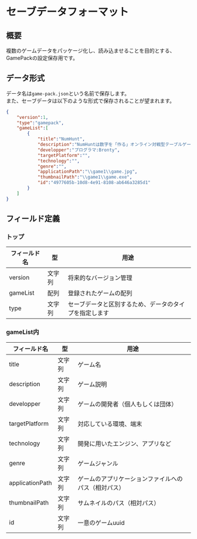 # セーブデータフォーマット

## 概要
複数のゲームデータをパッケージ化し、読み込ませることを目的とする、GamePackの設定保存用です。


## データ形式
データ名は``game-pack.json``という名前で保存します。  
また、セーブデータは以下のような形式で保存されることが望まれます。
```json
{
    "version":1,
    "type":"gamepack",
    "gameList":[
        {
            "title":"NumHunt",
            "description":"NumHuntは数字を「作る」オンライン対戦型テーブルゲーム! ",
            "developper":"プログラマ:Bronty",
            "targetPlatform":"",
            "technology":"",
            "genre":"",
            "applicationPath":"\\game1\\game.jpg",
            "thumbnailPath":"\\game1\\game.exe",
            "id":"4977605b-10d8-4e91-8108-ab646a3285d1"
        }
    ]
}
```

## フィールド定義
### トップ
|フィールド名|型|用途|
|---|---|---|
|version|文字列|将来的なバージョン管理|
|gameList|配列|登録されたゲームの配列|
|type|文字列|セーブデータと区別するため、データのタイプを指定します|

### gameList内
|フィールド名|型|用途|
|---|---|---|
|title|文字列|ゲーム名|
|description|文字列|ゲーム説明|
|developper|文字列|ゲームの開発者（個人もしくは団体）|
|targetPlatform|文字列|対応している環境、端末|
|technology|文字列|開発に用いたエンジン、アプリなど|
|genre|文字列|ゲームジャンル|
|applicationPath|文字列|ゲームのアプリケーションファイルへのパス（相対パス）|
|thumbnailPath|文字列|サムネイルのパス（相対パス）|
|id|文字列|一意のゲームuuid|



